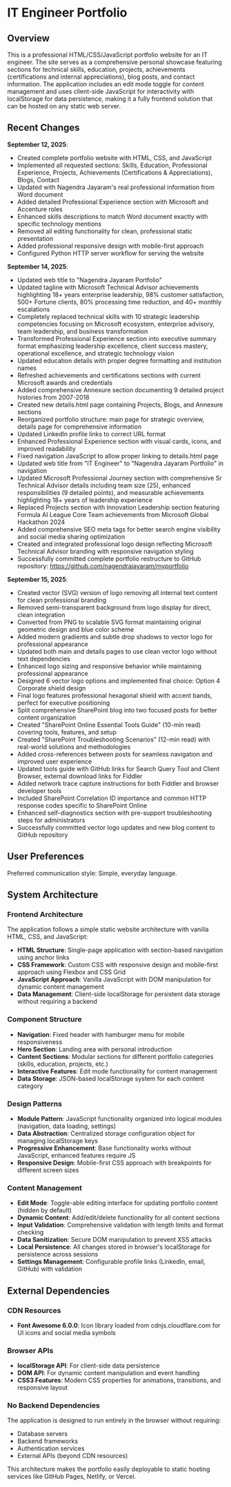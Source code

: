 # IT Engineer Portfolio

## Overview

This is a professional HTML/CSS/JavaScript portfolio website for an IT engineer. The site serves as a comprehensive personal showcase featuring sections for technical skills, education, projects, achievements (certifications and internal appreciations), blog posts, and contact information. The application includes an edit mode toggle for content management and uses client-side JavaScript for interactivity with localStorage for data persistence, making it a fully frontend solution that can be hosted on any static web server.

## Recent Changes

**September 12, 2025**: 
- Created complete portfolio website with HTML, CSS, and JavaScript
- Implemented all requested sections: Skills, Education, Professional Experience, Projects, Achievements (Certifications & Appreciations), Blogs, Contact
- Updated with Nagendra Jayaram's real professional information from Word document
- Added detailed Professional Experience section with Microsoft and Accenture roles
- Enhanced skills descriptions to match Word document exactly with specific technology mentions
- Removed all editing functionality for clean, professional static presentation
- Added professional responsive design with mobile-first approach
- Configured Python HTTP server workflow for serving the website

**September 14, 2025**:
- Updated web title to "Nagendra Jayaram Portfolio"
- Updated tagline with Microsoft Technical Advisor achievements highlighting 18+ years enterprise leadership, 98% customer satisfaction, 500+ Fortune clients, 80% processing time reduction, and 40+ monthly escalations
- Completely replaced technical skills with 10 strategic leadership competencies focusing on Microsoft ecosystem, enterprise advisory, team leadership, and business transformation
- Transformed Professional Experience section into executive summary format emphasizing leadership excellence, client success mastery, operational excellence, and strategic technology vision
- Updated education details with proper degree formatting and institution names
- Refreshed achievements and certifications sections with current Microsoft awards and credentials
- Added comprehensive Annexure section documenting 9 detailed project histories from 2007-2018
- Created new details.html page containing Projects, Blogs, and Annexure sections
- Reorganized portfolio structure: main page for strategic overview, details page for comprehensive information
- Updated LinkedIn profile links to correct URL format
- Enhanced Professional Experience section with visual cards, icons, and improved readability
- Fixed navigation JavaScript to allow proper linking to details.html page
- Updated web title from "IT Engineer" to "Nagendra Jayaram Portfolio" in navigation
- Updated Microsoft Professional Journey section with comprehensive Sr Technical Advisor details including team size (25), enhanced responsibilities (9 detailed points), and measurable achievements highlighting 18+ years of leadership experience
- Replaced Projects section with Innovation Leadership section featuring Formula AI League Core Team achievements from Microsoft Global Hackathon 2024
- Added comprehensive SEO meta tags for better search engine visibility and social media sharing optimization
- Created and integrated professional logo design reflecting Microsoft Technical Advisor branding with responsive navigation styling
- Successfully committed complete portfolio restructure to GitHub repository: https://github.com/nagendrajayaram/myportfolio

**September 15, 2025**:
- Created vector (SVG) version of logo removing all internal text content for clean professional branding
- Removed semi-transparent background from logo display for direct, clean integration
- Converted from PNG to scalable SVG format maintaining original geometric design and blue color scheme
- Added modern gradients and subtle drop shadows to vector logo for professional appearance
- Updated both main and details pages to use clean vector logo without text dependencies
- Enhanced logo sizing and responsive behavior while maintaining professional appearance
- Designed 6 vector logo options and implemented final choice: Option 4 Corporate shield design
- Final logo features professional hexagonal shield with accent bands, perfect for executive positioning
- Split comprehensive SharePoint blog into two focused posts for better content organization
- Created "SharePoint Online Essential Tools Guide" (10-min read) covering tools, features, and setup
- Created "SharePoint Troubleshooting Scenarios" (12-min read) with real-world solutions and methodologies
- Added cross-references between posts for seamless navigation and improved user experience
- Updated tools guide with GitHub links for Search Query Tool and Client Browser, external download links for Fiddler
- Added network trace capture instructions for both Fiddler and browser developer tools
- Included SharePoint Correlation ID importance and common HTTP response codes specific to SharePoint Online
- Enhanced self-diagnostics section with pre-support troubleshooting steps for administrators
- Successfully committed vector logo updates and new blog content to GitHub repository

## User Preferences

Preferred communication style: Simple, everyday language.

## System Architecture

### Frontend Architecture
The application follows a simple static website architecture with vanilla HTML, CSS, and JavaScript:

- **HTML Structure**: Single-page application with section-based navigation using anchor links
- **CSS Framework**: Custom CSS with responsive design and mobile-first approach using Flexbox and CSS Grid
- **JavaScript Approach**: Vanilla JavaScript with DOM manipulation for dynamic content management
- **Data Management**: Client-side localStorage for persistent data storage without requiring a backend

### Component Structure
- **Navigation**: Fixed header with hamburger menu for mobile responsiveness
- **Hero Section**: Landing area with personal introduction
- **Content Sections**: Modular sections for different portfolio categories (skills, education, projects, etc.)
- **Interactive Features**: Edit mode functionality for content management
- **Data Storage**: JSON-based localStorage system for each content category

### Design Patterns
- **Module Pattern**: JavaScript functionality organized into logical modules (navigation, data loading, settings)
- **Data Abstraction**: Centralized storage configuration object for managing localStorage keys
- **Progressive Enhancement**: Base functionality works without JavaScript, enhanced features require JS
- **Responsive Design**: Mobile-first CSS approach with breakpoints for different screen sizes

### Content Management
- **Edit Mode**: Toggle-able editing interface for updating portfolio content (hidden by default)
- **Dynamic Content**: Add/edit/delete functionality for all content sections
- **Input Validation**: Comprehensive validation with length limits and format checking
- **Data Sanitization**: Secure DOM manipulation to prevent XSS attacks
- **Local Persistence**: All changes stored in browser's localStorage for persistence across sessions
- **Settings Management**: Configurable profile links (LinkedIn, email, GitHub) with validation

## External Dependencies

### CDN Resources
- **Font Awesome 6.0.0**: Icon library loaded from cdnjs.cloudflare.com for UI icons and social media symbols

### Browser APIs
- **localStorage API**: For client-side data persistence
- **DOM API**: For dynamic content manipulation and event handling
- **CSS3 Features**: Modern CSS properties for animations, transitions, and responsive layout

### No Backend Dependencies
The application is designed to run entirely in the browser without requiring:
- Database servers
- Backend frameworks
- Authentication services
- External APIs (beyond CDN resources)

This architecture makes the portfolio easily deployable to static hosting services like GitHub Pages, Netlify, or Vercel.